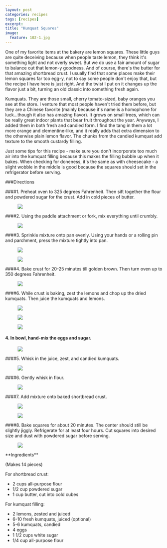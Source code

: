 ```yaml
---
layout: post
categories: recipes
tags: [recipes]
excerpt: 
title: "Kumquat Squares"
image:
  feature: 102-1.jpg
---
```


One of my favorite items at the bakery are lemon squares.  These little guys are quite deceiving because when people taste lemon, they think it's something light and not overly sweet.  But we do use a fair amount of sugar to balance out that lemon-y goodness.  And of course, there's the butter for that amazing shortbread crust.  I usually find that some places make their lemon squares far too egg-y, not to say some people don't enjoy that, but the recipe I have here is just right.  And the twist I put on it changes up the flavor just a bit, turning an old classic into something fresh again. 

Kumquats.  They are those small, cherry tomato-sized, baby oranges you see at the store.  I venture that most people haven't tried them before, but they are a Chinese favorite (mainly because it's name is a homophone for luck...though it also has amazing flavor).  It grows on small trees, which can be really great indoor plants that bear fruit throughout the year.  Anyways, I added them in both fresh and candied form.  I find the tang in them a lot more orange and clementine-like, and it really adds that extra dimension to the otherwise plain lemon flavor.  The chunks from the candied kumquat add texture to the smooth custardy filling. 

Just some tips for this recipe - make sure you don't incorporate too much air into the kumquat filling because this makes the filling bubble up when it bakes.  When checking for doneness, it's the same as with cheesecake - a slight wobble in the middle is good because the squares should set in the refrigerator before serving.


###Directions

####1. Preheat oven to 325 degrees Fahrenheit.  Then sift together the flour and powdered sugar for the crust.  Add in cold pieces of butter.  
<figure> <img src='/images/102-2.jpg'> </figure>

####2. Using the paddle attachment or fork, mix everything until crumbly.
<figure> <img src='/images/102-3.jpg'> </figure>

####3. Sprinkle mixture onto pan evenly.  Using your hands or a rolling pin and parchment, press the mixture tightly into pan.

<figure> <img src='/images/102-4.jpg'> </figure>

<figure> <img src='/images/102-5.jpg'> </figure>

####4. Bake crust for 20-25 minutes till golden brown.  Then turn oven up to 350 degrees Fahrenheit.
<figure> <img src='/images/102-6.jpg'> </figure>

####6. While crust is baking, zest the lemons and chop up the dried kumquats.  Then juice the kumquats and lemons.
<figure> <img src='/images/102-9.jpg'> </figure>

<figure> <img src='/images/102-7.jpg'> </figure>

<figure> <img src='/images/102-8.jpg'> </figure>

#### 4. In bowl, hand-mix the eggs and sugar.
<figure> <img src='/images/102-10.jpg'> </figure>

####5. Whisk in the juice, zest, and candied kumquats.
<figure> <img src='/images/102-11.jpg'> </figure>

####6. Gently whisk in flour.
<figure> <img src='/images/102-12.jpg'> </figure>

####7. Add mixture onto baked shortbread crust.
<figure> <img src='/images/102-13.jpg'> </figure>

<figure> <img src='/images/102-14.jpg'> </figure>

####8. Bake squares for about 20 minutes.  The center should still be slightly jiggly.  Refrigerate for at least four hours.  Cut squares into desired size and dust with powdered sugar before serving. 
<figure> <img src='/images/102-15.jpg'> </figure>



<section class='recipe'>
**Ingredients**

(Makes 14 pieces)

For shortbread crust:

- 2 cups all-purpose flour
- 1/2 cup powdered sugar
- 1 cup butter, cut into cold cubes
 
For kumquat filling:

- 2 lemons, zested and juiced
- 6-10 fresh kumquats, juiced (optional)
- 5-6 kumquats, candied
- 4 eggs
- 1 1/2 cups white sugar
- 1/4 cup all-purpose flour</section>